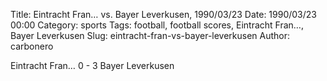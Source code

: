 Title: Eintracht Fran… vs. Bayer Leverkusen, 1990/03/23
Date: 1990/03/23 00:00
Category: sports
Tags: football, football scores, Eintracht Fran…, Bayer Leverkusen
Slug: eintracht-fran-vs-bayer-leverkusen
Author: carbonero


Eintracht Fran… 0 - 3 Bayer Leverkusen
